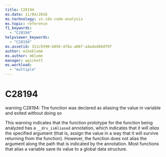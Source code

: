 ```yaml
---
title: C28194
ms.date: 11/04/2016
ms.technology: vs-ide-code-analysis
ms.topic: reference
f1_keywords:
  - "C28194"
helpviewer_keywords:
  - "C28194"
ms.assetid: 311c9390-b056-4f6a-a06f-a4aded66df9f
author: mikeblome
ms.author: mblome
manager: wpickett
ms.workload:
  - "multiple"
---
```

# C28194
warning C28194: The function was declared as aliasing the value in variable and exited without doing so

 This warning indicates that the function prototype for the function being analyzed has a `__drv_isAliased` annotation, which indicates that it will *alias* the specified argument (that is, assign the value in a way that it will survive returning from the function). However, the function does not alias the argument along the path that is indicated by the annotation. Most functions that alias a variable save its value to a global data structure.